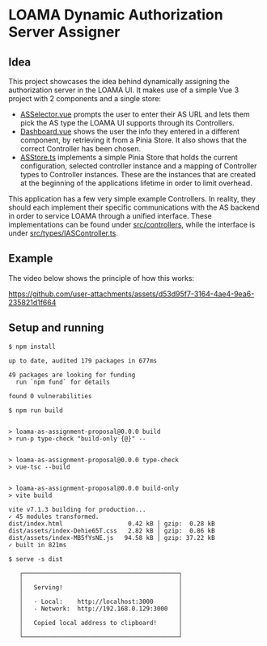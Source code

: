 # LOAMA Dynamic Authorization Server Assigner

## Idea

This project showcases the idea behind dynamically assigning the authorization server in the LOAMA UI.
It makes use of a simple Vue 3 project with 2 components and a single store:

- [ASSelector.vue](./src/components/ASSelector.vue) prompts the user to enter their AS URL and lets them pick the AS type the LOAMA UI supports through its Controllers.
- [Dashboard.vue](./src/components/Dashboard.vue) shows the user the info they entered in a different component, by retrieving it from a Pinia Store. It also shows that the correct Controller has been chosen.
- [ASStore.ts](./src/stores/ASStore.ts) implements a simple Pinia Store that holds the current configuration, selected controller instance and a mapping of Controller types to Controller instances. These are the instances that are created at the beginning of the applications lifetime in order to limit overhead.

This application has a few very simple example Controllers. In reality, they should each implement their specific communications with the AS backend in order to service LOAMA through a unified interface. These implementations can be found under [src/controllers](./src/controllers), while the interface is under [src/types/IASController.ts](./src/types/IASController.ts).

## Example

The video below shows the principle of how this works:

https://github.com/user-attachments/assets/d53d95f7-3164-4ae4-9ea6-235821d1f664

## Setup and running

```shell-session
$ npm install

up to date, audited 179 packages in 677ms

49 packages are looking for funding
  run `npm fund` for details

found 0 vulnerabilities

$ npm run build


> loama-as-assignment-proposal@0.0.0 build
> run-p type-check "build-only {@}" --


> loama-as-assignment-proposal@0.0.0 type-check
> vue-tsc --build


> loama-as-assignment-proposal@0.0.0 build-only
> vite build

vite v7.1.3 building for production...
✓ 45 modules transformed.
dist/index.html                  0.42 kB │ gzip:  0.28 kB
dist/assets/index-Dehie65T.css   2.82 kB │ gzip:  0.86 kB
dist/assets/index-MB5fYsNE.js   94.58 kB │ gzip: 37.22 kB
✓ built in 821ms

$ serve -s dist

   ┌───────────────────────────────────────────┐
   │                                           │
   │   Serving!                                │
   │                                           │
   │   - Local:    http://localhost:3000       │
   │   - Network:  http://192.168.0.129:3000   │
   │                                           │
   │   Copied local address to clipboard!      │
   │                                           │
   └───────────────────────────────────────────┘


```
